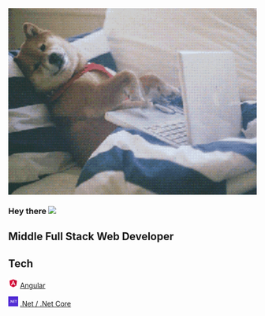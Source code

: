 <img align="center" alt="GIF" src="giphy.gif" width="550" />

### Hey there <img src="https://media.giphy.com/media/hvRJCLFzcasrR4ia7z/giphy.gif" width="25px">

## Middle Full Stack Web Developer

## Tech


<img src="Angular_full_color_logo.svg.png" width="20"/> [Angular](https://angular.io/)

<img src="net.png" width="20"/> [.Net / .Net Core](https://dotnet.microsoft.com/)


